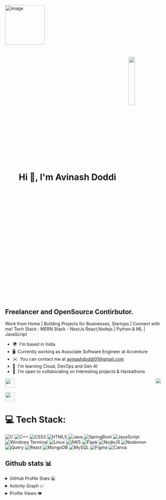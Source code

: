 <img width="128" height="128" alt="image" src="https://github.com/user-attachments/assets/b9a2ee3d-57c0-4b1a-b2d3-1666b51eefa6" />
<h1 align="center"><b>Hi 👋, I'm Avinash Doddi</b><img align="center" width="20%" src="https://user-images.githubusercontent.com/74038190/212259476-c8a7ce08-99d8-428b-9227-c938d77eb651.png"></h1>

                                                                

Freelancer and OpenSource Contirbutor.
-------------------------------------

Work from Home | Building Projects for Businesses, Startups | Connect with me! Tech Stack : MERN Stack - NextJs React,Nodejs | Python & ML | JavaScript
*   🌍  I'm based in India
*   🖥️  Currently working as Associate Software Engineer at Accenture
*   ✉️  You can contact me at [avinashdoddi01@gmail.com](mailto:avinashdoddi01@gmail.com)
*   🧠  I'm learning Cloud, DevOps and Gen AI
*   🤝  I'm open to collaborating on Interesting projects & Hackathons


<img align="right" src="https://user-images.githubusercontent.com/74038190/216649417-9acc58df-9186-4132-ad43-819a57babb67.gif">

<p align="left">
<a styles="padding-left:3px" href="https://avinash-doddi.github.io/Coding-Profiles/" target="blank"><img align="center" src="https://github.com/ksdkamesh99/Coders-Profiles/blob/master/128.png" height="30" width="30  " /></a>
  
<a styles="padding-left:3px" href="https://www.linkedin.com/in/avinash-doddi-2001/" target="blank"><img align="center" src="https://cdn-icons-png.flaticon.com/512/3536/3536505.png" height="30" width="30" /></a>


# 💻 Tech Stack:
![C](https://img.shields.io/badge/c-%2300599C.svg?style=for-the-badge&logo=c&logoColor=white) ![C++](https://img.shields.io/badge/c++-%2300599C.svg?style=for-the-badge&logo=c%2B%2B&logoColor=white) ![CSS3](https://img.shields.io/badge/css3-%231572B6.svg?style=for-the-badge&logo=css3&logoColor=white) ![HTML5](https://img.shields.io/badge/html5-%23E34F26.svg?style=for-the-badge&logo=html5&logoColor=white) ![Java](https://img.shields.io/badge/java-%23ED8B00.svg?style=for-the-badge&logo=openjdk&logoColor=white) ![SpringBoot](https://img.shields.io/badge/SpringBoot-%23FD8B00.svg?style=for-the-badge&logo=openjdk&logoColor=Blue)  ![JavaScript](https://img.shields.io/badge/javascript-%23323330.svg?style=for-the-badge&logo=javascript&logoColor=%23F7DF1E) ![Windows Terminal](https://img.shields.io/badge/Windows%20Terminal-%234D4D4D.svg?style=for-the-badge&logo=windows-terminal&logoColor=white) ![Linux](https://img.shields.io/badge/nim-%23FFE953.svg?style=for-the-badge&logo=nim&logoColor=white) ![AWS](https://img.shields.io/badge/AWS-%23FF9900.svg?style=for-the-badge&logo=amazon-aws&logoColor=white) ![Flask](https://img.shields.io/badge/flask-%23000.svg?style=for-the-badge&logo=flask&logoColor=white) ![NodeJS](https://img.shields.io/badge/node.js-6DA55F?style=for-the-badge&logo=node.js&logoColor=white) ![Nodemon](https://img.shields.io/badge/NODEMON-%23323330.svg?style=for-the-badge&logo=nodemon&logoColor=%BBDEAD) ![jQuery](https://img.shields.io/badge/jquery-%230769AD.svg?style=for-the-badge&logo=jquery&logoColor=white) ![React](https://img.shields.io/badge/react-%2320232a.svg?style=for-the-badge&logo=react&logoColor=%2361DAFB) ![MongoDB](https://img.shields.io/badge/MongoDB-%234ea94b.svg?style=for-the-badge&logo=mongodb&logoColor=white) ![MySQL](https://img.shields.io/badge/mysql-%2300000f.svg?style=for-the-badge&logo=mysql&logoColor=white) ![Figma](https://img.shields.io/badge/figma-%23F24E1E.svg?style=for-the-badge&logo=figma&logoColor=white) ![Canva](https://img.shields.io/badge/Canva-%2300C4CC.svg?style=for-the-badge&logo=Canva&logoColor=white) 


## Github stats 📊


<details>
  <summary>GitHub Profile Stats 💻</summary>
  <br/>
<a href="https://github.com/avinash-doddi/github-readme-stats" style = "margin = 3px; display = grid">
  <img align="center" src="https://github-readme-stats.vercel.app/api?username=avinash-doddi&show_icons=true&theme=chartreuse-dark" />
</a>

<a href="https://github.com/avinash-doddi/github-readme-stats">
  <img align="center" src="https://github-readme-stats.vercel.app/api/top-langs/?username=avinash-doddi&layout=compact&theme=chartreuse-dark" width = "467px" height = "auto"/>
</a>
</details>

<details>
  <summary>Activity Graph 📈</summary>
  <br/>

[![Ashutosh's github activity graph](https://github-readme-activity-graph.vercel.app/graph?username=avinash-doddi&bg_color=ffffff&color=000000&line=04e61b&point=403d3d&area=true&hide_border=true)](https://github.com/ashutosh00710/github-readme-activity-graph)

</details>


<details>
  <summary>Profile Views 👁️</summary>
  <br/>
  <img src="https://komarev.com/ghpvc/?username=avinash-doddi&label=PROFILE+VIEWS&style=for-the-badge&color=brightgreen">

</details>










